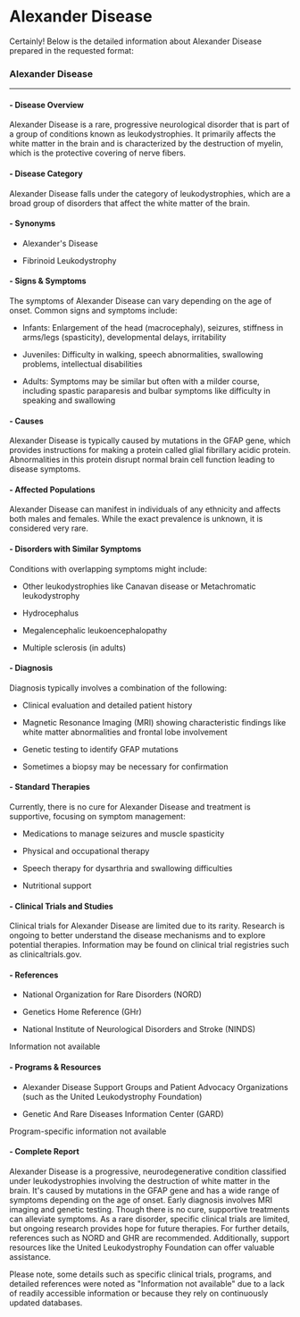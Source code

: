 # Alexander Disease
Certainly! Below is the detailed information about Alexander Disease prepared in the requested format:

### Alexander Disease

---

#### - Disease Overview
Alexander Disease is a rare, progressive neurological disorder that is part of a group of conditions known as leukodystrophies. It primarily affects the white matter in the brain and is characterized by the destruction of myelin, which is the protective covering of nerve fibers.

#### - Disease Category
Alexander Disease falls under the category of leukodystrophies, which are a broad group of disorders that affect the white matter of the brain.

#### - Synonyms
- Alexander's Disease
- Fibrinoid Leukodystrophy

#### - Signs & Symptoms
The symptoms of Alexander Disease can vary depending on the age of onset. Common signs and symptoms include:
- Infants: Enlargement of the head (macrocephaly), seizures, stiffness in arms/legs (spasticity), developmental delays, irritability
- Juveniles: Difficulty in walking, speech abnormalities, swallowing problems, intellectual disabilities
- Adults: Symptoms may be similar but often with a milder course, including spastic paraparesis and bulbar symptoms like difficulty in speaking and swallowing

#### - Causes
Alexander Disease is typically caused by mutations in the GFAP gene, which provides instructions for making a protein called glial fibrillary acidic protein. Abnormalities in this protein disrupt normal brain cell function leading to disease symptoms.

#### - Affected Populations
Alexander Disease can manifest in individuals of any ethnicity and affects both males and females. While the exact prevalence is unknown, it is considered very rare.

#### - Disorders with Similar Symptoms
Conditions with overlapping symptoms might include:
- Other leukodystrophies like Canavan disease or Metachromatic leukodystrophy
- Hydrocephalus
- Megalencephalic leukoencephalopathy
- Multiple sclerosis (in adults)

#### - Diagnosis
Diagnosis typically involves a combination of the following:
- Clinical evaluation and detailed patient history
- Magnetic Resonance Imaging (MRI) showing characteristic findings like white matter abnormalities and frontal lobe involvement
- Genetic testing to identify GFAP mutations
- Sometimes a biopsy may be necessary for confirmation

#### - Standard Therapies
Currently, there is no cure for Alexander Disease and treatment is supportive, focusing on symptom management:
- Medications to manage seizures and muscle spasticity
- Physical and occupational therapy
- Speech therapy for dysarthria and swallowing difficulties
- Nutritional support

#### - Clinical Trials and Studies
Clinical trials for Alexander Disease are limited due to its rarity. Research is ongoing to better understand the disease mechanisms and to explore potential therapies. Information may be found on clinical trial registries such as clinicaltrials.gov.

#### - References
- National Organization for Rare Disorders (NORD)
- Genetics Home Reference (GHr)
- National Institute of Neurological Disorders and Stroke (NINDS)
Information not available

#### - Programs & Resources
- Alexander Disease Support Groups and Patient Advocacy Organizations (such as the United Leukodystrophy Foundation)
- Genetic And Rare Diseases Information Center (GARD)
Program-specific information not available

#### - Complete Report
Alexander Disease is a progressive, neurodegenerative condition classified under leukodystrophies involving the destruction of white matter in the brain. It's caused by mutations in the GFAP gene and has a wide range of symptoms depending on the age of onset. Early diagnosis involves MRI imaging and genetic testing. Though there is no cure, supportive treatments can alleviate symptoms. As a rare disorder, specific clinical trials are limited, but ongoing research provides hope for future therapies. For further details, references such as NORD and GHR are recommended. Additionally, support resources like the United Leukodystrophy Foundation can offer valuable assistance.

Please note, some details such as specific clinical trials, programs, and detailed references were noted as "Information not available" due to a lack of readily accessible information or because they rely on continuously updated databases.
